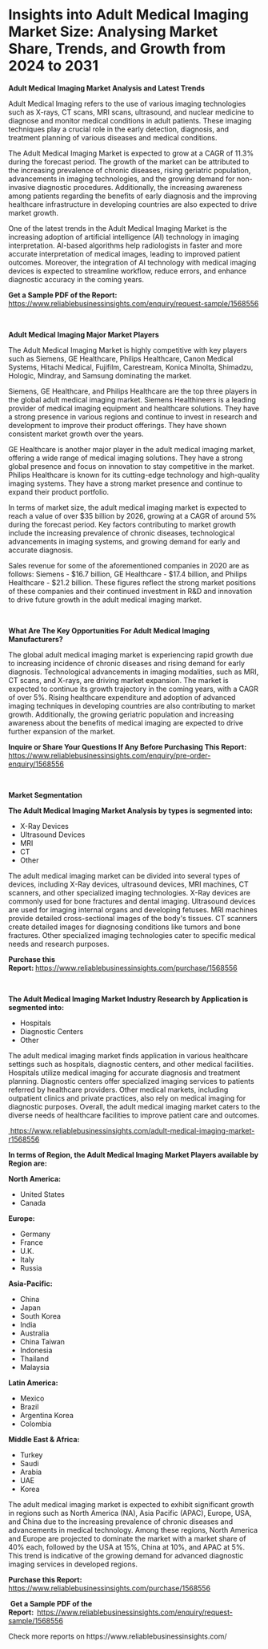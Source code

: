 <p><h1>Insights into Adult Medical Imaging Market Size: Analysing Market Share, Trends, and Growth from 2024 to 2031</h1></p><p><strong>Adult Medical Imaging Market Analysis and Latest Trends</strong></p>
<p><p>Adult Medical Imaging refers to the use of various imaging technologies such as X-rays, CT scans, MRI scans, ultrasound, and nuclear medicine to diagnose and monitor medical conditions in adult patients. These imaging techniques play a crucial role in the early detection, diagnosis, and treatment planning of various diseases and medical conditions.</p><p>The Adult Medical Imaging Market is expected to grow at a CAGR of 11.3% during the forecast period. The growth of the market can be attributed to the increasing prevalence of chronic diseases, rising geriatric population, advancements in imaging technologies, and the growing demand for non-invasive diagnostic procedures. Additionally, the increasing awareness among patients regarding the benefits of early diagnosis and the improving healthcare infrastructure in developing countries are also expected to drive market growth.</p><p>One of the latest trends in the Adult Medical Imaging Market is the increasing adoption of artificial intelligence (AI) technology in imaging interpretation. AI-based algorithms help radiologists in faster and more accurate interpretation of medical images, leading to improved patient outcomes. Moreover, the integration of AI technology with medical imaging devices is expected to streamline workflow, reduce errors, and enhance diagnostic accuracy in the coming years.</p></p>
<p><strong>Get a Sample PDF of the Report:&nbsp;</strong> <a href="https://www.reliablebusinessinsights.com/enquiry/request-sample/1568556">https://www.reliablebusinessinsights.com/enquiry/request-sample/1568556</a></p>
<p>&nbsp;</p>
<p><strong>Adult Medical Imaging Major Market Players</strong></p>
<p><p>The Adult Medical Imaging Market is highly competitive with key players such as Siemens, GE Healthcare, Philips Healthcare, Canon Medical Systems, Hitachi Medical, Fujifilm, Carestream, Konica Minolta, Shimadzu, Hologic, Mindray, and Samsung dominating the market.</p><p>Siemens, GE Healthcare, and Philips Healthcare are the top three players in the global adult medical imaging market. Siemens Healthineers is a leading provider of medical imaging equipment and healthcare solutions. They have a strong presence in various regions and continue to invest in research and development to improve their product offerings. They have shown consistent market growth over the years.</p><p>GE Healthcare is another major player in the adult medical imaging market, offering a wide range of medical imaging solutions. They have a strong global presence and focus on innovation to stay competitive in the market. Philips Healthcare is known for its cutting-edge technology and high-quality imaging systems. They have a strong market presence and continue to expand their product portfolio.</p><p>In terms of market size, the adult medical imaging market is expected to reach a value of over $35 billion by 2026, growing at a CAGR of around 5% during the forecast period. Key factors contributing to market growth include the increasing prevalence of chronic diseases, technological advancements in imaging systems, and growing demand for early and accurate diagnosis.</p><p>Sales revenue for some of the aforementioned companies in 2020 are as follows: Siemens - $16.7 billion, GE Healthcare - $17.4 billion, and Philips Healthcare - $21.2 billion. These figures reflect the strong market positions of these companies and their continued investment in R&D and innovation to drive future growth in the adult medical imaging market.</p></p>
<p>&nbsp;</p>
<p><strong>What Are The Key Opportunities For Adult Medical Imaging Manufacturers?</strong></p>
<p><p>The global adult medical imaging market is experiencing rapid growth due to increasing incidence of chronic diseases and rising demand for early diagnosis. Technological advancements in imaging modalities, such as MRI, CT scans, and X-rays, are driving market expansion. The market is expected to continue its growth trajectory in the coming years, with a CAGR of over 5%. Rising healthcare expenditure and adoption of advanced imaging techniques in developing countries are also contributing to market growth. Additionally, the growing geriatric population and increasing awareness about the benefits of medical imaging are expected to drive further expansion of the market.</p></p>
<p><strong>Inquire or Share Your Questions If Any Before Purchasing This Report:</strong> <a href="https://www.reliablebusinessinsights.com/enquiry/pre-order-enquiry/1568556">https://www.reliablebusinessinsights.com/enquiry/pre-order-enquiry/1568556</a></p>
<p>&nbsp;</p>
<p><strong>Market Segmentation</strong></p>
<p><strong>The Adult Medical Imaging Market Analysis by types is segmented into:</strong></p>
<p><ul><li>X-Ray Devices</li><li>Ultrasound Devices</li><li>MRI</li><li>CT</li><li>Other</li></ul></p>
<p><p>The adult medical imaging market can be divided into several types of devices, including X-Ray devices, ultrasound devices, MRI machines, CT scanners, and other specialized imaging technologies. X-Ray devices are commonly used for bone fractures and dental imaging. Ultrasound devices are used for imaging internal organs and developing fetuses. MRI machines provide detailed cross-sectional images of the body's tissues. CT scanners create detailed images for diagnosing conditions like tumors and bone fractures. Other specialized imaging technologies cater to specific medical needs and research purposes.</p></p>
<p><strong>Purchase this Report:&nbsp;</strong><a href="https://www.reliablebusinessinsights.com/purchase/1568556">https://www.reliablebusinessinsights.com/purchase/1568556</a></p>
<p>&nbsp;</p>
<p><strong>The Adult Medical Imaging Market Industry Research by Application is segmented into:</strong></p>
<p><ul><li>Hospitals</li><li>Diagnostic Centers</li><li>Other</li></ul></p>
<p><p>The adult medical imaging market finds application in various healthcare settings such as hospitals, diagnostic centers, and other medical facilities. Hospitals utilize medical imaging for accurate diagnosis and treatment planning. Diagnostic centers offer specialized imaging services to patients referred by healthcare providers. Other medical markets, including outpatient clinics and private practices, also rely on medical imaging for diagnostic purposes. Overall, the adult medical imaging market caters to the diverse needs of healthcare facilities to improve patient care and outcomes.</p></p>
<p><a href="https://www.reliablebusinessinsights.com/adult-medical-imaging-market-r1568556">&nbsp;https://www.reliablebusinessinsights.com/adult-medical-imaging-market-r1568556</a></p>
<p><strong>In terms of Region, the Adult Medical Imaging Market Players available by Region are:</strong></p>
<p>
    <p> <strong> North America: </strong>
        <ul>
            <li>United States</li>
            <li>Canada</li>
        </ul>
        </p> 
    <p> <strong> Europe: </strong>
        <ul>
            <li>Germany</li>
            <li>France</li>
            <li>U.K.</li>
            <li>Italy</li>
            <li>Russia</li>
        </ul>
        </p> 
    <p> <strong> Asia-Pacific: </strong>
        <ul>
            <li>China</li>
            <li>Japan</li>
            <li>South Korea</li>
            <li>India</li>
            <li>Australia</li>
            <li>China Taiwan</li>
            <li>Indonesia</li>
            <li>Thailand</li>
            <li>Malaysia</li>
        </ul>
        </p> 
    <p> <strong> Latin America: </strong>
        <ul>
            <li>Mexico</li>
            <li>Brazil</li>
            <li>Argentina Korea</li>
            <li>Colombia</li>
        </ul>
        </p> 
    <p> <strong> Middle East & Africa: </strong>
        <ul>
            <li>Turkey</li>
            <li>Saudi</li>
            <li>Arabia</li>
            <li>UAE</li>
            <li>Korea</li>
        </ul>
    </p>
    </p>
<p><p>The adult medical imaging market is expected to exhibit significant growth in regions such as North America (NA), Asia Pacific (APAC), Europe, USA, and China due to the increasing prevalence of chronic diseases and advancements in medical technology. Among these regions, North America and Europe are projected to dominate the market with a market share of 40% each, followed by the USA at 15%, China at 10%, and APAC at 5%. This trend is indicative of the growing demand for advanced diagnostic imaging services in developed regions.</p></p>
<p><strong>Purchase this Report: </strong><a href="https://www.reliablebusinessinsights.com/purchase/1568556">https://www.reliablebusinessinsights.com/purchase/1568556</a></p>
<p>&nbsp;<strong>Get a Sample PDF of the Report:&nbsp;&nbsp;</strong><a href="https://www.reliablebusinessinsights.com/enquiry/request-sample/1568556">https://www.reliablebusinessinsights.com/enquiry/request-sample/1568556</a></p>
<p><strong></strong></p>
<p>Check more reports on https://www.reliablebusinessinsights.com/</p>